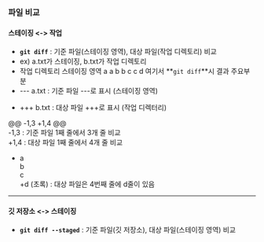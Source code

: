 ### 파일 비교

#### 스테이징 <-> 작업
- **`git diff`** : 기준 파일(스테이징 영역), 대상 파일(작업 디렉토리) 비교
- ex) a.txt가 스테이징, b.txt가 작업 디렉토리
-    작업 디렉토리 스테이징 영역
          a            a
          b            b
          c            c
          d
여기서 **`git diff`**시 결과 주요부분
- --- a.txt : 기준 파일 ---로 표시 (스테이징 영역)  
+ +++ b.txt : 대상 파일 +++로 표시 (작업 디렉터리)  

@@ -1,3 +1,4 @@  
-1,3 : 기준 파일 1째 줄에서 3개 줄 비교  
+1,4 : 대상 파일 1째 줄에서 4개 줄 비교  

-  a  
   b  
   c  
  +d (초록) : 대상 파일은 4번째 줄에 d줄이 있음  

---

#### 깃 저장소 <-> 스테이징
- **`git diff --staged`** : 기준 파일(깃 저장소), 대상 파일(스테이징 영역) 비교
